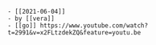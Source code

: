 	- [[2021-06-04]]
	- by [[vera]]
	- [[go]] https://www.youtube.com/watch?t=2991&v=x2FLtzdekZQ&feature=youtu.be